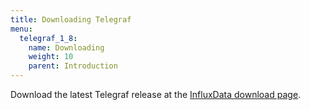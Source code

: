 ```yaml
---
title: Downloading Telegraf
menu:
  telegraf_1_8:
    name: Downloading
    weight: 10
    parent: Introduction
---
```




Download the latest Telegraf release at the [InfluxData download page](https://influxdata.com/downloads/#telegraf).

